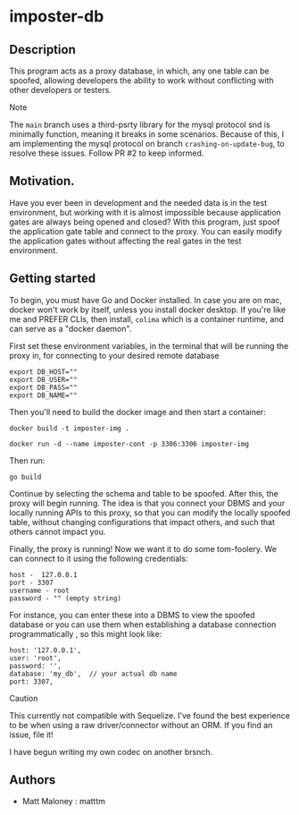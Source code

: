 # imposter-db

## Description

This program acts as a proxy database, in which, any one table can be spoofed, allowing developers the ability to work without conflicting with other developers or testers.

> [!NOTE]
> The `main` branch uses a third-psrty library for the mysql protocol snd is minimally function, meaning it breaks in some scenarios. Because of this, I am implementing the mysql  protocol on branch `crashing-on-update-bug`, to resolve these issues. Follow PR #2 to keep informed.

## Motivation.

Have you ever been in development and the needed data is in the test environment, but working with it is almost impossible because application gates are always being opened and closed? With this program, just spoof the application gate table and connect to the proxy. You can easily modify the application gates without affecting the real gates in the test environment.

## Getting started

To begin, you must have Go and Docker installed. In case you are on mac, docker won't work by itself, unless you install docker desktop. If you're like me and PREFER CLIs, then install, `colima` which is a container runtime, and can serve as a "docker daemon".


First set these environment variables, in the terminal that will be running the proxy in, for connecting to your desired remote database
```
export DB_HOST=""
export DB_USER=""
export DB_PASS=""
export DB_NAME=""
```

Then you'll need to build the docker image and then start a container:
```
docker build -t imposter-img .

docker run -d --name imposter-cont -p 3306:3306 imposter-img
```

Then run:
```
go build
```

Continue by selecting the schema and table to be spoofed. After this, the proxy will begin running. The idea is that you connect your DBMS and your locally running APIs to this proxy, so that you can modify the locally spoofed table, without changing configurations that impact others, and such that others cannot impact you.

Finally, the proxy is running! Now we want it to do some tom-foolery. We can connect to it using the following credentials:
```
host -  127.0.0.1
port - 3307
username - root
password - "" (empty string)
```

For instance, you can enter these into a DBMS to view the spoofed database or you can use them when establishing a database connection programmatically , so this might look like:
```
host: '127.0.0.1',
user: 'root',
password: '',
database: 'my_db',  // your actual db name
port: 3307,
```

> [!CAUTION]
> This currently not compatible with Sequelize. I've found the best experience to be when using a raw driver/connector without an ORM. If you find an issue, file it!
>
> I have begun writing my own codec on another brsnch.

## Authors

- Matt Maloney : matttm
